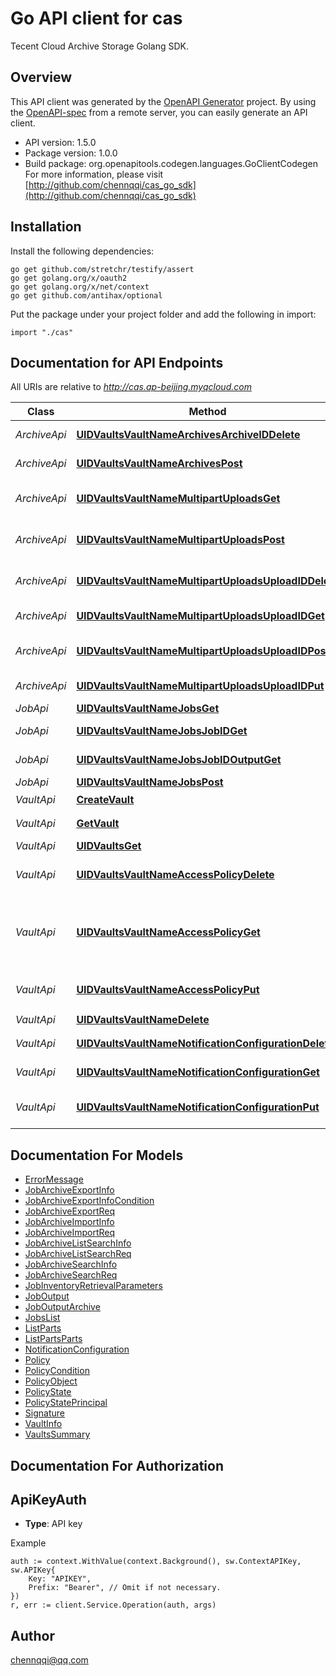# Go API client for cas

Tecent Cloud Archive Storage Golang SDK.

## Overview
This API client was generated by the [OpenAPI Generator](https://openapi-generator.tech) project.  By using the [OpenAPI-spec](https://www.openapis.org/) from a remote server, you can easily generate an API client.

- API version: 1.5.0
- Package version: 1.0.0
- Build package: org.openapitools.codegen.languages.GoClientCodegen
For more information, please visit [http://github.com/chennqqi/cas_go_sdk](http://github.com/chennqqi/cas_go_sdk)

## Installation

Install the following dependencies:

```shell
go get github.com/stretchr/testify/assert
go get golang.org/x/oauth2
go get golang.org/x/net/context
go get github.com/antihax/optional
```

Put the package under your project folder and add the following in import:

```golang
import "./cas"
```

## Documentation for API Endpoints

All URIs are relative to *http://cas.ap-beijing.myqcloud.com*

Class | Method | HTTP request | Description
------------ | ------------- | ------------- | -------------
*ArchiveApi* | [**UIDVaultsVaultNameArchivesArchiveIDDelete**](docs/ArchiveApi.md#uidvaultsvaultnamearchivesarchiveiddelete) | **Delete** /{UID}/vaults/{VaultName}/archives/{ArchiveID} | Delete Archive
*ArchiveApi* | [**UIDVaultsVaultNameArchivesPost**](docs/ArchiveApi.md#uidvaultsvaultnamearchivespost) | **Post** /{UID}/vaults/{VaultName}/archives | Upload Archive
*ArchiveApi* | [**UIDVaultsVaultNameMultipartUploadsGet**](docs/ArchiveApi.md#uidvaultsvaultnamemultipartuploadsget) | **Get** /{UID}/vaults/{VaultName}/multipart-uploads | List Multipart Uploads
*ArchiveApi* | [**UIDVaultsVaultNameMultipartUploadsPost**](docs/ArchiveApi.md#uidvaultsvaultnamemultipartuploadspost) | **Post** /{UID}/vaults/{VaultName}/multipart-uploads | Initiate Multipart Upload
*ArchiveApi* | [**UIDVaultsVaultNameMultipartUploadsUploadIDDelete**](docs/ArchiveApi.md#uidvaultsvaultnamemultipartuploadsuploadiddelete) | **Delete** /{UID}/vaults/{VaultName}/multipart-uploads/{uploadID} | Abort Multipart Upload
*ArchiveApi* | [**UIDVaultsVaultNameMultipartUploadsUploadIDGet**](docs/ArchiveApi.md#uidvaultsvaultnamemultipartuploadsuploadidget) | **Get** /{UID}/vaults/{VaultName}/multipart-uploads/{uploadID} | List Parts
*ArchiveApi* | [**UIDVaultsVaultNameMultipartUploadsUploadIDPost**](docs/ArchiveApi.md#uidvaultsvaultnamemultipartuploadsuploadidpost) | **Post** /{UID}/vaults/{VaultName}/multipart-uploads/{uploadID} | Complete Multipart Upload
*ArchiveApi* | [**UIDVaultsVaultNameMultipartUploadsUploadIDPut**](docs/ArchiveApi.md#uidvaultsvaultnamemultipartuploadsuploadidput) | **Put** /{UID}/vaults/{VaultName}/multipart-uploads/{uploadID} | Upload Part
*JobApi* | [**UIDVaultsVaultNameJobsGet**](docs/JobApi.md#uidvaultsvaultnamejobsget) | **Get** /{UID}/vaults/{VaultName}/jobs | List Job
*JobApi* | [**UIDVaultsVaultNameJobsJobIDGet**](docs/JobApi.md#uidvaultsvaultnamejobsjobidget) | **Get** /{UID}/vaults/{VaultName}/jobs/&lt;JobID&gt; | Describe Job
*JobApi* | [**UIDVaultsVaultNameJobsJobIDOutputGet**](docs/JobApi.md#uidvaultsvaultnamejobsjobidoutputget) | **Get** /{UID}/vaults/{VaultName}/jobs/&lt;JobID&gt;/output | Get Job Output
*JobApi* | [**UIDVaultsVaultNameJobsPost**](docs/JobApi.md#uidvaultsvaultnamejobspost) | **Post** /{UID}/vaults/{VaultName}/jobs | Initiate Job
*VaultApi* | [**CreateVault**](docs/VaultApi.md#createvault) | **Put** /{UID}/vaults/{VaultName} | 创建vault
*VaultApi* | [**GetVault**](docs/VaultApi.md#getvault) | **Get** /{UID}/vaults/{VaultName} | Describe Vault
*VaultApi* | [**UIDVaultsGet**](docs/VaultApi.md#uidvaultsget) | **Get** /{UID}/vaults | List Vaults
*VaultApi* | [**UIDVaultsVaultNameAccessPolicyDelete**](docs/VaultApi.md#uidvaultsvaultnameaccesspolicydelete) | **Delete** /{UID}/vaults/{VaultName}/access-policy | Delete Vault Access Policy
*VaultApi* | [**UIDVaultsVaultNameAccessPolicyGet**](docs/VaultApi.md#uidvaultsvaultnameaccesspolicyget) | **Get** /{UID}/vaults/{VaultName}/access-policy | Get Vault Access Policy 请求读取一个 Vault 的权限
*VaultApi* | [**UIDVaultsVaultNameAccessPolicyPut**](docs/VaultApi.md#uidvaultsvaultnameaccesspolicyput) | **Put** /{UID}/vaults/{VaultName}/access-policy | Set Vault Access Policy
*VaultApi* | [**UIDVaultsVaultNameDelete**](docs/VaultApi.md#uidvaultsvaultnamedelete) | **Delete** /{UID}/vaults/{VaultName} | 删除vault
*VaultApi* | [**UIDVaultsVaultNameNotificationConfigurationDelete**](docs/VaultApi.md#uidvaultsvaultnamenotificationconfigurationdelete) | **Delete** /{UID}/vaults/{VaultName}/notification-configuration | Delete Vault Notifications
*VaultApi* | [**UIDVaultsVaultNameNotificationConfigurationGet**](docs/VaultApi.md#uidvaultsvaultnamenotificationconfigurationget) | **Get** /{UID}/vaults/{VaultName}/notification-configuration | Get Vault Notifications
*VaultApi* | [**UIDVaultsVaultNameNotificationConfigurationPut**](docs/VaultApi.md#uidvaultsvaultnamenotificationconfigurationput) | **Put** /{UID}/vaults/{VaultName}/notification-configuration | Set Vault Access Policy


## Documentation For Models

 - [ErrorMessage](docs/ErrorMessage.md)
 - [JobArchiveExportInfo](docs/JobArchiveExportInfo.md)
 - [JobArchiveExportInfoCondition](docs/JobArchiveExportInfoCondition.md)
 - [JobArchiveExportReq](docs/JobArchiveExportReq.md)
 - [JobArchiveImportInfo](docs/JobArchiveImportInfo.md)
 - [JobArchiveImportReq](docs/JobArchiveImportReq.md)
 - [JobArchiveListSearchInfo](docs/JobArchiveListSearchInfo.md)
 - [JobArchiveListSearchReq](docs/JobArchiveListSearchReq.md)
 - [JobArchiveSearchInfo](docs/JobArchiveSearchInfo.md)
 - [JobArchiveSearchReq](docs/JobArchiveSearchReq.md)
 - [JobInventoryRetrievalParameters](docs/JobInventoryRetrievalParameters.md)
 - [JobOutput](docs/JobOutput.md)
 - [JobOutputArchive](docs/JobOutputArchive.md)
 - [JobsList](docs/JobsList.md)
 - [ListParts](docs/ListParts.md)
 - [ListPartsParts](docs/ListPartsParts.md)
 - [NotificationConfiguration](docs/NotificationConfiguration.md)
 - [Policy](docs/Policy.md)
 - [PolicyCondition](docs/PolicyCondition.md)
 - [PolicyObject](docs/PolicyObject.md)
 - [PolicyState](docs/PolicyState.md)
 - [PolicyStatePrincipal](docs/PolicyStatePrincipal.md)
 - [Signature](docs/Signature.md)
 - [VaultInfo](docs/VaultInfo.md)
 - [VaultsSummary](docs/VaultsSummary.md)


## Documentation For Authorization



## ApiKeyAuth

- **Type**: API key

Example

```golang
auth := context.WithValue(context.Background(), sw.ContextAPIKey, sw.APIKey{
    Key: "APIKEY",
    Prefix: "Bearer", // Omit if not necessary.
})
r, err := client.Service.Operation(auth, args)
```



## Author

chennqqi@qq.com

